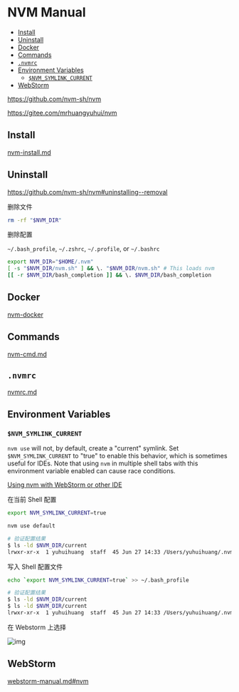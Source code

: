 <!-- #node-install -->
<!-- omit in toc -->
# NVM Manual

- [Install](#install)
- [Uninstall](#uninstall)
- [Docker](#docker)
- [Commands](#commands)
- [`.nvmrc`](#nvmrc)
- [Environment Variables](#environment-variables)
  - [`$NVM_SYMLINK_CURRENT`](#nvm_symlink_current)
- [WebStorm](#webstorm)

<https://github.com/nvm-sh/nvm>

<https://gitee.com/mrhuangyuhui/nvm>

## Install

[nvm-install.md](nvm-install.md)

## Uninstall

<https://github.com/nvm-sh/nvm#uninstalling--removal>

删除文件

```bash
rm -rf "$NVM_DIR"
```

删除配置

`~/.bash_profile`, `~/.zshrc`, `~/.profile`, or `~/.bashrc`

```bash
export NVM_DIR="$HOME/.nvm"
[ -s "$NVM_DIR/nvm.sh" ] && \. "$NVM_DIR/nvm.sh" # This loads nvm
[[ -r $NVM_DIR/bash_completion ]] && \. $NVM_DIR/bash_completion
```

## Docker

[nvm-docker](nvm-docker.md)

<!-- #nvm-cmd -->
## Commands

[nvm-cmd.md](nvm-cmd.md)

## `.nvmrc`

[nvmrc.md](nvmrc.md)

## Environment Variables

### `$NVM_SYMLINK_CURRENT`

`nvm use` will not, by default, create a "current" symlink. Set `$NVM_SYMLINK_CURRENT` to "true" to enable this behavior, which is sometimes useful for IDEs. Note that using `nvm` in multiple shell tabs with this environment variable enabled can cause race conditions.

[Using nvm with WebStorm or other IDE](https://medium.com/@danielzen/using-nvm-with-webstorm-or-other-ide-d7d374a84eb1)

在当前 Shell 配置

```bash
export NVM_SYMLINK_CURRENT=true

nvm use default

# 验证配置结果
$ ls -ld $NVM_DIR/current
lrwxr-xr-x  1 yuhuihuang  staff  45 Jun 27 14:33 /Users/yuhuihuang/.nvm/current -> /Users/yuhuihuang/.nvm/versions/node/v12.16.3
```

写入 Shell 配置文件

```bash
echo `export NVM_SYMLINK_CURRENT=true` >> ~/.bash_profile

# 验证配置结果
$ ls -ld $NVM_DIR/current
$ ls -ld $NVM_DIR/current
lrwxr-xr-x  1 yuhuihuang  staff  45 Jun 27 14:33 /Users/yuhuihuang/.nvm/current -> /Users/yuhuihuang/.nvm/versions/node/v12.16.3
```

在 Webstorm 上选择

![img](https://gitee.com/mrhuangyuhui/images/raw/master/webstorm/webstorm-nvm-2.png)

<!-- #nvm-webstorm -->
## WebStorm

[webstorm-manual.md#nvm](/ide/webstorm-manual.md#nvm)

